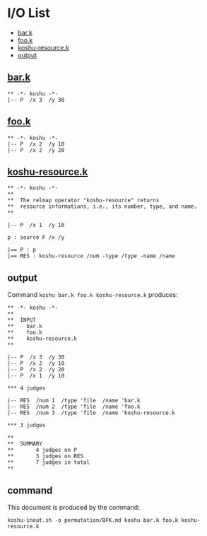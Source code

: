 # I/O List

- [bar.k](#bark)
- [foo.k](#fook)
- [koshu-resource.k](#koshu-resourcek)
- [output](#output)



## [bar.k](bar.k)

```
** -*- koshu -*-
|-- P  /x 3  /y 30
```



## [foo.k](foo.k)

```
** -*- koshu -*-
|-- P  /x 2  /y 10
|-- P  /x 2  /y 20
```



## [koshu-resource.k](koshu-resource.k)

```
** -*- koshu -*-
**
**  The relmap operator "koshu-resource" returns
**  resource informations, i.e., its number, type, and name.
**

|-- P  /x 1  /y 10

p : source P /x /y

|== P : p
|== RES : koshu-resource /num -type /type -name /name
```



## output


Command `koshu bar.k foo.k koshu-resource.k` produces:

```
** -*- koshu -*-
**
**  INPUT
**    bar.k
**    foo.k
**    koshu-resource.k
**

|-- P  /x 3  /y 30
|-- P  /x 2  /y 10
|-- P  /x 2  /y 20
|-- P  /x 1  /y 10

*** 4 judges

|-- RES  /num 1  /type 'file  /name 'bar.k
|-- RES  /num 2  /type 'file  /name 'foo.k
|-- RES  /num 3  /type 'file  /name 'koshu-resource.k

*** 3 judges

**
**  SUMMARY
**       4 judges on P
**       3 judges on RES
**       7 judges in total
**
```



## command

This document is produced by the command:

```
koshu-inout.sh -o permutation/BFK.md koshu bar.k foo.k koshu-resource.k
```
